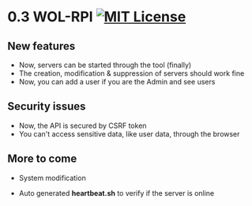 # 0.3 WOL-RPI [![MIT License](https://img.shields.io/badge/License-MIT-green.svg)](https://choosealicense.com/licenses/mit/)
## New features

- Now, servers can be started through the tool  (finally)
- The creation, modification & suppression of servers should work fine
- Now, you can add a user if you are the Admin and see users
## Security issues

- Now, the API is secured by CSRF token
- You can't access sensitive data, like user data, through the browser
## More to come

- System modification

- Auto generated __heartbeat.sh__ to verify if the server is online